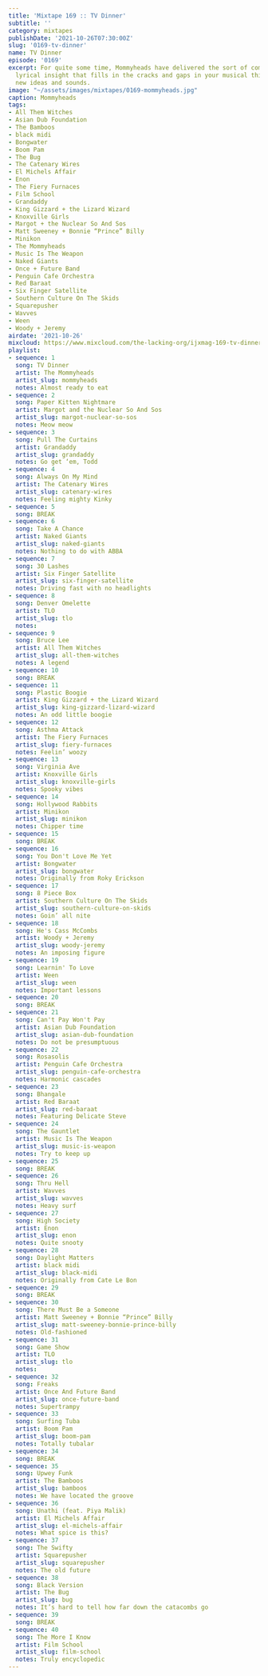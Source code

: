 ```yaml
---
title: 'Mixtape 169 :: TV Dinner'
subtitle: ''
category: mixtapes
publishDate: '2021-10-26T07:30:00Z'
slug: '0169-tv-dinner'
name: TV Dinner
episode: '0169'
excerpt: For quite some time, Mommyheads have delivered the sort of complex pop and
  lyrical insight that fills in the cracks and gaps in your musical thinking with
  new ideas and sounds.
image: "~/assets/images/mixtapes/0169-mommyheads.jpg"
caption: Mommyheads
tags:
- All Them Witches
- Asian Dub Foundation
- The Bamboos
- black midi
- Bongwater
- Boom Pam
- The Bug
- The Catenary Wires
- El Michels Affair
- Enon
- The Fiery Furnaces
- Film School
- Grandaddy
- King Gizzard + the Lizard Wizard
- Knoxville Girls
- Margot + the Nuclear So And Sos
- Matt Sweeney + Bonnie “Prince” Billy
- Minikon
- The Mommyheads
- Music Is The Weapon
- Naked Giants
- Once + Future Band
- Penguin Cafe Orchestra
- Red Baraat
- Six Finger Satellite
- Southern Culture On The Skids
- Squarepusher
- Wavves
- Ween
- Woody + Jeremy
airdate: '2021-10-26'
mixcloud: https://www.mixcloud.com/the-lacking-org/ijxmag-169-tv-dinner/
playlist:
- sequence: 1
  song: TV Dinner
  artist: The Mommyheads
  artist_slug: mommyheads
  notes: Almost ready to eat
- sequence: 2
  song: Paper Kitten Nightmare
  artist: Margot and the Nuclear So And Sos
  artist_slug: margot-nuclear-so-sos
  notes: Meow meow
- sequence: 3
  song: Pull The Curtains
  artist: Grandaddy
  artist_slug: grandaddy
  notes: Go get ‘em, Todd
- sequence: 4
  song: Always On My Mind
  artist: The Catenary Wires
  artist_slug: catenary-wires
  notes: Feeling mighty Kinky
- sequence: 5
  song: BREAK
- sequence: 6
  song: Take A Chance
  artist: Naked Giants
  artist_slug: naked-giants
  notes: Nothing to do with ABBA
- sequence: 7
  song: 30 Lashes
  artist: Six Finger Satellite
  artist_slug: six-finger-satellite
  notes: Driving fast with no headlights
- sequence: 8
  song: Denver Omelette
  artist: TLO
  artist_slug: tlo
  notes:
- sequence: 9
  song: Bruce Lee
  artist: All Them Witches
  artist_slug: all-them-witches
  notes: A legend
- sequence: 10
  song: BREAK
- sequence: 11
  song: Plastic Boogie
  artist: King Gizzard + the Lizard Wizard
  artist_slug: king-gizzard-lizard-wizard
  notes: An odd little boogie
- sequence: 12
  song: Asthma Attack
  artist: The Fiery Furnaces
  artist_slug: fiery-furnaces
  notes: Feelin’ woozy
- sequence: 13
  song: Virginia Ave
  artist: Knoxville Girls
  artist_slug: knoxville-girls
  notes: Spooky vibes
- sequence: 14
  song: Hollywood Rabbits
  artist: Minikon
  artist_slug: minikon
  notes: Chipper time
- sequence: 15
  song: BREAK
- sequence: 16
  song: You Don't Love Me Yet
  artist: Bongwater
  artist_slug: bongwater
  notes: Originally from Roky Erickson
- sequence: 17
  song: 8 Piece Box
  artist: Southern Culture On The Skids
  artist_slug: southern-culture-on-skids
  notes: Goin’ all nite
- sequence: 18
  song: He's Cass McCombs
  artist: Woody + Jeremy
  artist_slug: woody-jeremy
  notes: An imposing figure
- sequence: 19
  song: Learnin' To Love
  artist: Ween
  artist_slug: ween
  notes: Important lessons
- sequence: 20
  song: BREAK
- sequence: 21
  song: Can't Pay Won't Pay
  artist: Asian Dub Foundation
  artist_slug: asian-dub-foundation
  notes: Do not be presumptuous
- sequence: 22
  song: Rosasolis
  artist: Penguin Cafe Orchestra
  artist_slug: penguin-cafe-orchestra
  notes: Harmonic cascades
- sequence: 23
  song: Bhangale
  artist: Red Baraat
  artist_slug: red-baraat
  notes: Featuring Delicate Steve
- sequence: 24
  song: The Gauntlet
  artist: Music Is The Weapon
  artist_slug: music-is-weapon
  notes: Try to keep up
- sequence: 25
  song: BREAK
- sequence: 26
  song: Thru Hell
  artist: Wavves
  artist_slug: wavves
  notes: Heavy surf
- sequence: 27
  song: High Society
  artist: Enon
  artist_slug: enon
  notes: Quite snooty
- sequence: 28
  song: Daylight Matters
  artist: black midi
  artist_slug: black-midi
  notes: Originally from Cate Le Bon
- sequence: 29
  song: BREAK
- sequence: 30
  song: There Must Be a Someone
  artist: Matt Sweeney + Bonnie “Prince” Billy
  artist_slug: matt-sweeney-bonnie-prince-billy
  notes: Old-fashioned
- sequence: 31
  song: Game Show
  artist: TLO
  artist_slug: tlo
  notes:
- sequence: 32
  song: Freaks
  artist: Once And Future Band
  artist_slug: once-future-band
  notes: Supertrampy
- sequence: 33
  song: Surfing Tuba
  artist: Boom Pam
  artist_slug: boom-pam
  notes: Totally tubalar
- sequence: 34
  song: BREAK
- sequence: 35
  song: Upwey Funk
  artist: The Bamboos
  artist_slug: bamboos
  notes: We have located the groove
- sequence: 36
  song: Unathi (feat. Piya Malik)
  artist: El Michels Affair
  artist_slug: el-michels-affair
  notes: What spice is this?
- sequence: 37
  song: The Swifty
  artist: Squarepusher
  artist_slug: squarepusher
  notes: The old future
- sequence: 38
  song: Black Version
  artist: The Bug
  artist_slug: bug
  notes: It’s hard to tell how far down the catacombs go
- sequence: 39
  song: BREAK
- sequence: 40
  song: The More I Know
  artist: Film School
  artist_slug: film-school
  notes: Truly encyclopedic
---
```


